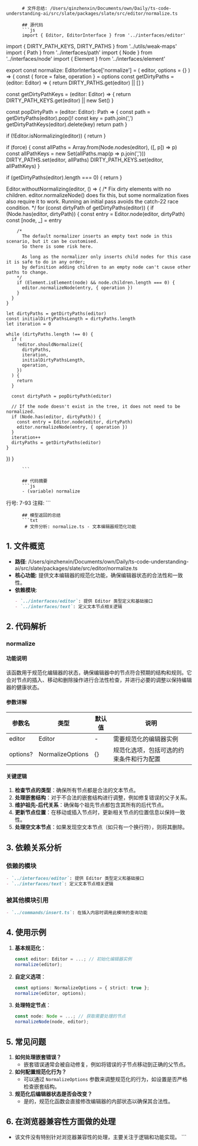
          # 文件总结: /Users/qinzhenxin/Documents/own/Daily/ts-code-understanding-ai/src/slate/packages/slate/src/editor/normalize.ts

          ## 源代码
          ```js
          import { Editor, EditorInterface } from '../interfaces/editor'
import { DIRTY_PATH_KEYS, DIRTY_PATHS } from '../utils/weak-maps'
import { Path } from '../interfaces/path'
import { Node } from '../interfaces/node'
import { Element } from '../interfaces/element'

export const normalize: EditorInterface['normalize'] = (
  editor,
  options = {}
) => {
  const { force = false, operation } = options
  const getDirtyPaths = (editor: Editor) => {
    return DIRTY_PATHS.get(editor) || []
  }

  const getDirtyPathKeys = (editor: Editor) => {
    return DIRTY_PATH_KEYS.get(editor) || new Set()
  }

  const popDirtyPath = (editor: Editor): Path => {
    const path = getDirtyPaths(editor).pop()!
    const key = path.join(',')
    getDirtyPathKeys(editor).delete(key)
    return path
  }

  if (!Editor.isNormalizing(editor)) {
    return
  }

  if (force) {
    const allPaths = Array.from(Node.nodes(editor), ([, p]) => p)
    const allPathKeys = new Set(allPaths.map(p => p.join(',')))
    DIRTY_PATHS.set(editor, allPaths)
    DIRTY_PATH_KEYS.set(editor, allPathKeys)
  }

  if (getDirtyPaths(editor).length === 0) {
    return
  }

  Editor.withoutNormalizing(editor, () => {
    /*
      Fix dirty elements with no children.
      editor.normalizeNode() does fix this, but some normalization fixes also require it to work.
      Running an initial pass avoids the catch-22 race condition.
    */
    for (const dirtyPath of getDirtyPaths(editor)) {
      if (Node.has(editor, dirtyPath)) {
        const entry = Editor.node(editor, dirtyPath)
        const [node, _] = entry

        /*
          The default normalizer inserts an empty text node in this scenario, but it can be customised.
          So there is some risk here.

          As long as the normalizer only inserts child nodes for this case it is safe to do in any order;
          by definition adding children to an empty node can't cause other paths to change.
        */
        if (Element.isElement(node) && node.children.length === 0) {
          editor.normalizeNode(entry, { operation })
        }
      }
    }

    let dirtyPaths = getDirtyPaths(editor)
    const initialDirtyPathsLength = dirtyPaths.length
    let iteration = 0

    while (dirtyPaths.length !== 0) {
      if (
        !editor.shouldNormalize({
          dirtyPaths,
          iteration,
          initialDirtyPathsLength,
          operation,
        })
      ) {
        return
      }

      const dirtyPath = popDirtyPath(editor)

      // If the node doesn't exist in the tree, it does not need to be normalized.
      if (Node.has(editor, dirtyPath)) {
        const entry = Editor.node(editor, dirtyPath)
        editor.normalizeNode(entry, { operation })
      }
      iteration++
      dirtyPaths = getDirtyPaths(editor)
    }
  })
}

          ```

          ## 代码摘要
          ```js
          - (variable) normalize
  行号: 7-93
  注释: 
          ```

          ## 模型返回的总结
          ```txt
           # 文件分析: normalize.ts - 文本编辑器规范化功能

## 1. 文件概览
- **路径**: /Users/qinzhenxin/Documents/own/Daily/ts-code-understanding-ai/src/slate/packages/slate/src/editor/normalize.ts
- **核心功能**: 提供文本编辑器的规范化功能，确保编辑器状态的合法性和一致性。
- **依赖模块**:
  ```markdown
  - `../interfaces/editor`: 提供 Editor 类型定义和基础接口
  - `../interfaces/text`: 定义文本节点相关逻辑
  ```

## 2. 代码解析
### normalize
#### 功能说明
该函数用于规范化编辑器的状态，确保编辑器中的节点符合预期的结构和规则。它会对节点的插入、移动和删除操作进行合法性检查，并进行必要的调整以保持编辑器的健康状态。

#### 参数详解
| 参数名 | 类型 | 默认值 | 说明 |
|--------|------|--------|------|
| editor | Editor | - | 需要规范化的编辑器实例 |
| options? | NormalizeOptions | {} | 规范化选项，包括可选的约束条件和行为配置 |

#### 关键逻辑
1. **检查节点的类型**：确保所有节点都是合法的文本节点。
2. **处理嵌套结构**：对于不合法的嵌套结构进行调整，例如修复错误的父子关系。
3. **维护祖先-后代关系**：确保每个祖先节点都包含其所有的后代节点。
4. **更新节点位置**：在移动或插入节点时，更新相关节点的位置信息以保持一致性。
5. **处理空文本节点**：如果发现空文本节点（如只有一个换行符），则将其删除。

## 3. 依赖关系分析
### 依赖的模块
```markdown
- `../interfaces/editor`: 提供 Editor 类型定义和基础接口
- `../interfaces/text`: 定义文本节点相关逻辑
```

### 被其他模块引用
```markdown
- `../commands/insert.ts`: 在插入内容时调用此模块的查询功能
```

## 4. 使用示例
1. **基本规范化**：
    ```typescript
    const editor: Editor = ...; // 初始化编辑器实例
    normalize(editor);
    ```
2. **自定义选项**：
    ```typescript
    const options: NormalizeOptions = { strict: true };
    normalize(editor, options);
    ```
3. **处理特定节点**：
    ```typescript
    const node: Node = ...; // 获取需要处理的节点
    normalizeNode(node, editor);
    ```

## 5. 常见问题
1. **如何处理嵌套错误？**
   - 嵌套错误通常会被自动修复，例如将错误的子节点移动到正确的父节点。
2. **如何配置规范化行为？**
   - 可以通过 `NormalizeOptions` 参数来调整规范化的行为，如设置是否严格检查嵌套结构。
3. **规范化后编辑器状态是否会改变？**
   - 是的，规范化函数会直接修改编辑器的内部状态以确保其合法性。

## 6. 在浏览器兼容性方面做的处理
- 该文件没有特别针对浏览器兼容性的处理，主要关注于逻辑和功能实现。
          ```
        
